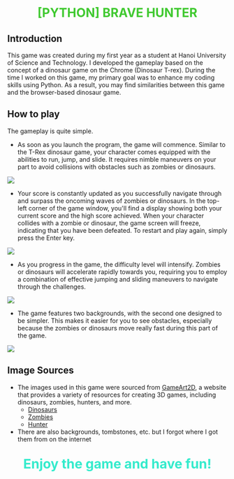 <h1 align = "center" style="color : #40c930;">[PYTHON] BRAVE HUNTER</h1>

## Introduction
This game was created during my first year as a student at Hanoi University of Science and Technology. I developed the gameplay based on the concept of a dinosaur game on the Chrome (Dinosaur T-rex). During the time I worked on this game, my primary goal was to enhance my coding skills using Python. As a result, you may find similarities between this game and the browser-based dinosaur game.

## How to play
The gameplay is quite simple.
* As soon as you launch the program, the game will commence. Similar to the T-Rex dinosaur game, your character comes equipped with the abilities to run, jump, and slide. It requires nimble maneuvers on your part to avoid collisions with obstacles such as zombies or dinosaurs.
<img src="assets/screenshorts/start.gif">

* Your score is constantly updated as you successfully navigate through and surpass the oncoming waves of zombies or dinosaurs. In the top-left corner of the game window, you'll find a display showing both your current score and the high score achieved.
When your character collides with a zombie or dinosaur, the game screen will freeze, indicating that you have been defeated. To restart and play again, simply press the Enter key.
<img src="assets/screenshorts/score_playagain.gif">

* As you progress in the game, the difficulty level will intensify. Zombies or dinosaurs will accelerate rapidly towards you, requiring you to employ a combination of effective jumping and sliding maneuvers to navigate through the challenges.
<img src="assets/screenshorts/jump_slide.gif">

* The game features two backgrounds, with the second one designed to be simpler. This makes it easier for you to see obstacles, especially because the zombies or dinosaurs move really fast during this part of the game.
<img src="assets/screenshorts/bg2.gif">

## Image Sources 
* The images used in this game were sourced from [GameArt2D](https://www.gameart2d.com/freebies.html), a website that provides a variety of resources for creating 3D games, including dinosaurs, zombies, hunters, and more.
    * [Dinosaurs](https://www.gameart2d.com/free-dino-sprites.html)
    * [Zombies](https://www.gameart2d.com/the-zombies-free-sprites.html)
    * [Hunter](https://www.gameart2d.com/temple-run---free-sprites.html)
* There are also backgrounds, tombstones, etc. but I forgot where I got them from on the internet
##
<p align = "center" style = "font-size : 30px; color : #34ebcc">
  <b>Enjoy the game and have fun!</b>
</p>

